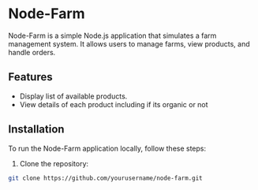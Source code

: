 # Node-Farm

Node-Farm is a simple Node.js application that simulates a farm management system. It allows users to manage farms, view products, and handle orders.


## Features

- Display list of available products.
- View details of each product including if its organic or not

## Installation

To run the Node-Farm application locally, follow these steps:

1. Clone the repository:

```bash
git clone https://github.com/yourusername/node-farm.git

